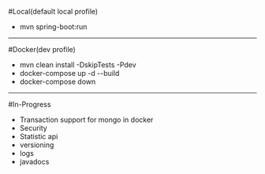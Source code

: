 #Local(default local profile)
- mvn spring-boot:run
---
#Docker(dev profile)
- mvn clean install -DskipTests -Pdev
- docker-compose up -d --build
- docker-compose down
---
#In-Progress
- Transaction support for mongo in docker
- Security
- Statistic api
- versioning
- logs
- javadocs